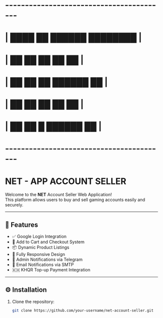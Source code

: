 # -----------------------------------------
# |  ████    ██    ██████    ████████     |
# |  ██ ██   ██    ██           ██        |
# |  ██  ██  ██    ██████       ██        |
# |  ██   ██ ██    ██           ██        |
# |  ██    ██ █    ██████       ██        |
# -----------------------------------------

# NET - APP ACCOUNT SELLER

Welcome to the **NET** Account Seller Web Application!  
This platform allows users to buy and sell gaming accounts easily and securely.

---

## 🌟 Features

- ✅ Google Login Integration
- 🛒 Add to Cart and Checkout System
- 📦 Dynamic Product Listings
- 📱 Fully Responsive Design
- 🔔 Admin Notifications via Telegram
- 📧 Email Notifications via SMTP
- 🇰🇭 KHQR Top-up Payment Integration

---

## ⚙️ Installation

1. Clone the repository:
   ```bash
   git clone https://github.com/your-username/net-account-seller.git

